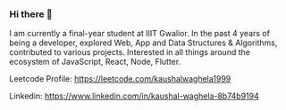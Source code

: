 ### Hi there 👋

<!--
**kaushal1999/kaushal1999** is a ✨ _special_ ✨ repository because its `README.md` (this file) appears on your GitHub profile.

Here are some ideas to get you started:

- 🔭 I’m currently working on ...
- 🌱 I’m currently learning ...
- 👯 I’m looking to collaborate on ...
- 🤔 I’m looking for help with ...
- 💬 Ask me about ...
- 📫 How to reach me: ...
- 😄 Pronouns: ...
- ⚡ Fun fact: ...
-->

I am currently a final-year student at IIIT Gwalior. In the past 4 years of being a developer, explored Web, App and Data Structures & Algorithms, contributed to various projects. Interested in all things around the ecosystem of JavaScript, React, Node, Flutter.

Leetcode Profile: https://leetcode.com/kaushalwaghela1999

Linkedin: https://www.linkedin.com/in/kaushal-waghela-8b74b9194
